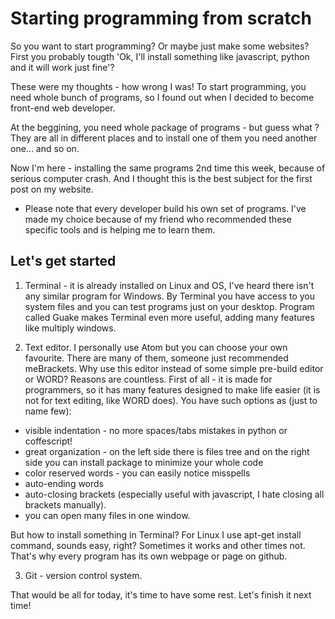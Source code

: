 Starting programming from scratch
==============================

So you want to start programming? Or maybe just make some websites? First you probably tougth 'Ok, I'll install something like javascript, python and it will work just fine'?

These were my thoughts - how wrong I was! To start programming, you need whole bunch of programs, so I found out when I decided to become front-end web developer.

At the beggining, you need whole package of programs - but guess what ? They are all in different places and to install one of them you need another one... and so on.

Now I'm here - installing the same programs 2nd time this week, because of serious computer crash. And I thought this is the best subject for the first post on my website.

* Please note that every developer build his own set of programs. I've made my choice because of my friend who recommended these specific tools and is helping me to learn them.

Let's get started
-----------------
1. Terminal - it is already installed on Linux and OS, I've heard there isn't any similar program for Windows. By Terminal you have access to you system files and you can test programs just on your desktop.
Program called Guake makes Terminal even more useful, adding many features like multiply windows.

2. Text editor. I personally use Atom but you can choose your own favourite. There are many of them, someone just recommended meBrackets.
Why use this editor instead of some simple pre-build editor or WORD? Reasons are countless.
First of all - it is made for programmers, so it has many features designed to make life easier (it is not for text editing, like WORD does). You have such options as (just to name few):
- visible indentation - no more spaces/tabs mistakes in python or coffescript!
- great organization - on the left side there is files tree and on the right side you can install package to minimize your whole code
- color reserved words - you can easily notice misspells
- auto-ending words
- auto-closing brackets (especially useful with javascript, I hate closing all brackets manually).
- you can open many files in one window.

But how to install something in Terminal? For Linux I use apt-get install command, sounds easy, right? Sometimes it works and other times not. That's why every program has its own webpage or page on github.

3. Git - version control system.

That would be all for today, it's time to have some rest. Let's finish it next time!
